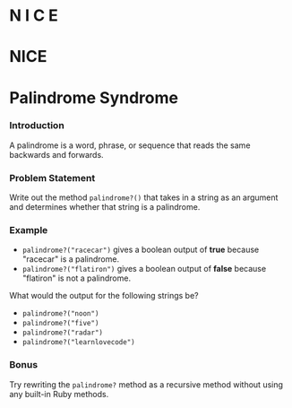 # N I C E


# NICE

# Palindrome Syndrome

### Introduction

A palindrome is a word, phrase, or sequence that reads the same backwards and forwards.

### Problem Statement

Write out the method `palindrome?()` that takes in a string as an argument and determines whether that string is a palindrome.

### Example

- `palindrome?("racecar")` gives a boolean output of **true** because "racecar" is a palindrome.
- `palindrome?("flatiron")` gives a boolean output of **false** because "flatiron" is not a palindrome.

What would the output for the following strings be?

- `palindrome?("noon")`
- `palindrome?("five")`
- `palindrome?("radar")`
- `palindrome?("learnlovecode")`

### Bonus

Try rewriting the `palindrome?` method as a recursive method without using any built-in Ruby methods.
